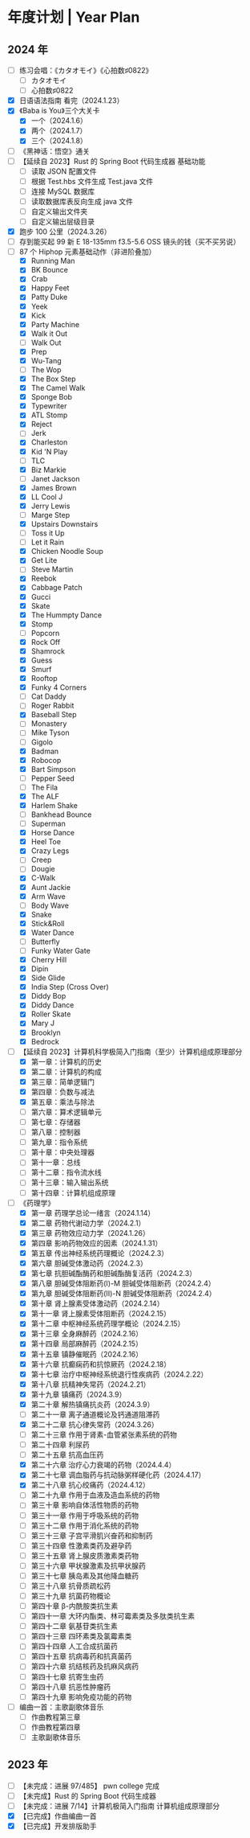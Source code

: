 # 年度计划 | Year Plan

## 2024 年

- [ ] 练习会唱：《カタオモイ》《心拍数♯0822》
  - [ ] カタオモイ
  - [ ] 心拍数♯0822
- [x] 日语语法指南 看完（2024.1.23）
- [x] 《Baba is You》三个大关卡
  - [x] 一个（2024.1.6）
  - [x] 两个（2024.1.7）
  - [x] 三个（2024.1.8）
- [ ] 《黑神话：悟空》通关
- [ ] 【延续自 2023】Rust 的 Spring Boot 代码生成器 基础功能
  - [ ] 读取 JSON 配置文件
  - [ ] 根据 Test.hbs 文件生成 Test.java 文件
  - [ ] 连接 MySQL 数据库
  - [ ] 读取数据库表反向生成 java 文件
  - [ ] 自定义输出文件夹
  - [ ] 自定义输出层级目录
- [x] 跑步 100 公里（2024.3.26）
- [ ] 存到能买起 99 新 E 18-135mm f3.5-5.6 OSS 镜头的钱（买不买另说）
- [ ] 87 个 Hiphop 元素基础动作（非进阶叠加）
  - [x] Running Man
  - [x] BK Bounce
  - [x] Crab
  - [x] Happy Feet
  - [x] Patty Duke
  - [x] Yeek
  - [x] Kick
  - [x] Party Machine
  - [x] Walk it Out
  - [ ] Walk Out
  - [x] Prep
  - [x] Wu-Tang
  - [ ] The Wop
  - [x] The Box Step
  - [x] The Camel Walk
  - [x] Sponge Bob
  - [x] Typewriter
  - [x] ATL Stomp
  - [x] Reject
  - [ ] Jerk
  - [x] Charleston
  - [x] Kid 'N Play
  - [ ] TLC
  - [x] Biz Markie
  - [ ] Janet Jackson
  - [x] James Brown
  - [x] LL Cool J
  - [x] Jerry Lewis
  - [ ] Marge Step
  - [x] Upstairs Downstairs
  - [ ] Toss it Up
  - [ ] Let it Rain
  - [x] Chicken Noodle Soup
  - [x] Get Lite
  - [ ] Steve Martin
  - [x] Reebok
  - [x] Cabbage Patch
  - [x] Gucci
  - [x] Skate
  - [x] The Hummpty Dance
  - [x] Stomp
  - [ ] Popcorn
  - [x] Rock Off
  - [x] Shamrock
  - [x] Guess
  - [x] Smurf
  - [x] Rooftop
  - [x] Funky 4 Corners
  - [ ] Cat Daddy
  - [ ] Roger Rabbit
  - [x] Baseball Step
  - [ ] Monastery
  - [ ] Mike Tyson
  - [ ] Gigolo
  - [x] Badman
  - [x] Robocop
  - [x] Bart Simpson
  - [ ] Pepper Seed
  - [ ] The Fila
  - [x] The ALF
  - [x] Harlem Shake
  - [ ] Bankhead Bounce
  - [ ] Superman
  - [x] Horse Dance
  - [x] Heel Toe
  - [x] Crazy Legs
  - [ ] Creep
  - [ ] Dougie
  - [x] C-Walk
  - [x] Aunt Jackie
  - [x] Arm Wave
  - [ ] Body Wave
  - [x] Snake
  - [x] Stick&Roll
  - [x] Water Dance
  - [ ] Butterfly
  - [ ] Funky Water Gate
  - [x] Cherry Hill
  - [x] Dipin
  - [x] Side Glide
  - [x] India Step (Cross Over)
  - [x] Diddy Bop
  - [x] Diddy Dance
  - [x] Roller Skate
  - [x] Mary J
  - [x] Brooklyn
  - [x] Bedrock
- [ ] 【延续自 2023】计算机科学极简入门指南（至少）计算机组成原理部分
  - [x] 第一章：计算机的历史
  - [x] 第二章：计算机的构成
  - [x] 第三章：简单逻辑门
  - [x] 第四章：负数与减法
  - [x] 第五章：乘法与除法
  - [ ] 第六章：算术逻辑单元
  - [ ] 第七章：存储器
  - [ ] 第八章：控制器
  - [ ] 第九章：指令系统
  - [ ] 第十章：中央处理器
  - [ ] 第十一章：总线
  - [ ] 第十二章：指令流水线
  - [ ] 第十三章：输入输出系统
  - [ ] 第十四章：计算机组成原理
- [ ] 《药理学》
  - [x] 第一章 药理学总论一绪言（2024.1.14）
  - [x] 第二章 药物代谢动力学（2024.2.1）
  - [x] 第三章 药物效应动力学（2024.1.26）
  - [x] 第四章 影响药物效应的因素（2024.1.31）
  - [x] 第五章 传出神经系统药理概论（2024.2.3）
  - [x] 第六章 胆碱受体激动药（2024.2.3）
  - [x] 第七章 抗胆碱酯酶药和胆碱酯酶复活药（2024.2.3）
  - [x] 第八章 胆碱受体阻断药(I)-M 胆碱受体阻断药（2024.2.4）
  - [x] 第九章 胆碱受体阻断药(II)-N 胆碱受体阻断药（2024.2.4）
  - [x] 第十章 肾上腺素受体激动药（2024.2.14）
  - [x] 第十一章 肾上腺素受体阻断药（2024.2.15）
  - [x] 第十二章 中枢神经系统药理学概论（2024.2.15）
  - [x] 第十三章 全身麻醉药（2024.2.16）
  - [x] 第十四章 局部麻醉药（2024.2.15）
  - [x] 第十五章 镇静催眠药（2024.2.16）
  - [x] 第十六章 抗癫痫药和抗惊厥药（2024.2.18）
  - [x] 第十七章 治疗中枢神经系统退行性疾病药（2024.2.22）
  - [x] 第十八章 抗精神失常药（2024.2.21）
  - [x] 第十九章 镇痛药（2024.3.9）
  - [x] 第二十章 解热镇痛抗炎药（2024.3.9）
  - [ ] 第二十一章 离子通道概论及钙通道阻滞药
  - [x] 第二十二章 抗心律失常药（2024.3.26）
  - [ ] 第二十三章 作用于肾素-血管紧张素系统的药物
  - [ ] 第二十四章 利尿药
  - [ ] 第二十五章 抗高血压药
  - [x] 第二十六章 治疗心力衰竭的药物（2024.4.4）
  - [x] 第二十七章 调血脂药与抗动脉粥样硬化药（2024.4.17）
  - [x] 第二十八章 抗心绞痛药（2024.4.12）
  - [ ] 第二十九章 作用于血液及造血系统的药物
  - [ ] 第三十章 影响自体活性物质的药物
  - [ ] 第三十一章 作用于呼吸系统的药物
  - [ ] 第三十二章 作用于消化系统的药物
  - [ ] 第三十三章 子宫平滑肌兴奋药和抑制药
  - [ ] 第三十四章 性激素类药及避孕药
  - [ ] 第三十五章 肾上腺皮质激素类药物
  - [ ] 第三十六章 甲状腺激素及抗甲状腺药
  - [ ] 第三十七章 胰岛素及其他降血糖药
  - [ ] 第三十八章 抗骨质疏松药
  - [ ] 第三十九章 抗菌药物概论
  - [ ] 第四十章 β-内酰胺类抗生素
  - [ ] 第四十一章 大环内酯类、林可霉素类及多肽类抗生素
  - [ ] 第四十二章 氨基苷类抗生素
  - [ ] 第四十三章 四环素类及氯霉素类
  - [ ] 第四十四章 人工合成抗菌药
  - [ ] 第四十五章 抗病毒药和抗真菌药
  - [ ] 第四十六章 抗结核药及抗麻风病药
  - [ ] 第四十七章 抗寄生虫药
  - [ ] 第四十八章 抗恶性肿瘤药
  - [ ] 第四十九章 影响免疫功能的药物
- [ ] 编曲一首：主歌副歌体音乐
  - [ ] 作曲教程第三章
  - [ ] 作曲教程第四章
  - [ ] 主歌副歌体音乐

## 2023 年

- [ ] 【未完成：进展 97/485】 pwn college 完成
- [ ] 【未完成】Rust 的 Spring Boot 代码生成器
- [ ] 【未完成：进展 7/14】计算机极简入门指南 计算机组成原理部分
- [x] 【已完成】作曲编曲一首
- [x] 【已完成】开发排版助手
